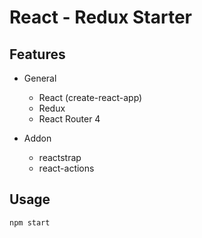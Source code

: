 # React - Redux Starter

## Features

- General

  - React (create-react-app)
  - Redux
  - React Router 4

- Addon
  - reactstrap
  - react-actions

## Usage

```
npm start
```
